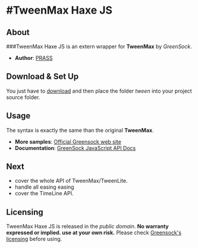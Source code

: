 #TweenMax Haxe JS
==============

## About

###TweenMax Haxe JS is an extern wrapper for **TweenMax** by *GreenSock*.

* **Author**: [PRASS](http://twitter.com/PR4SS)

## Download & Set Up
You just have to [download](https://github.com/PRASS95/TweenMaxHaxeJS/archive/master.zip) and then place the folder *tween* into your project source folder.
	
## Usage
The syntax is exactly the same than the original **TweenMax**. 

* **More samples**: [Official Greensock web site](http://www.greensock.com/gsap-js/)
* **Documentation**: [GreenSock JavaScript API Docs](http://api.greensock.com/js/)
	
## Next
- cover the whole API of TweenMax/TweenLite.
- handle all easing easing
- cover the TimeLine API.

## Licensing
TweenMax Haxe JS is released in the *public domain*. **No warranty expressed or implied. use at your own risk.**
Please check [Greensock's licensing](http://www.greensock.com/licensing/) before using.

